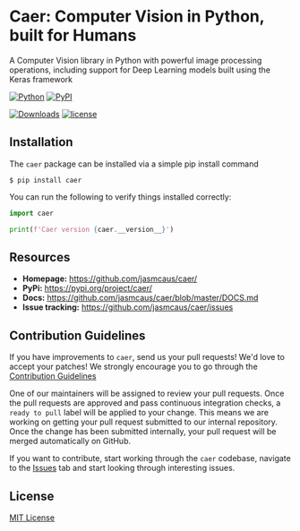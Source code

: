 # Caer: Computer Vision in Python, built for Humans
A Computer Vision library in Python with powerful image processing operations, including support for Deep Learning models built using the Keras framework

[![Python](https://img.shields.io/pypi/pyversions/caer.svg?style=plastic)](https://pypi.org/project/caer/)
[![PyPI](https://badge.fury.io/py/caer.svg)](https://pypi.org/project/caer/)

[![Downloads](https://pepy.tech/badge/caer)](https://pepy.tech/project/caer)
[![license](https://img.shields.io/github/license/mashape/apistatus.svg?maxAge=2592000)](https://github.com/jasmcaus/caer/blob/master/LICENSE)

## Installation
The `caer` package can be installed via a simple pip install command 

```shell
$ pip install caer
```

You can run the following to verify things installed correctly:

```python
import caer

print(f'Caer version {caer.__version__}')
```

## Resources

- **Homepage:** <https://github.com/jasmcaus/caer/>
- **PyPi:** <https://pypi.org/project/caer/>
- **Docs:** <https://github.com/jasmcaus/caer/blob/master/DOCS.md>
- **Issue tracking:** <https://github.com/jasmcaus/caer/issues>

## Contribution Guidelines

If you have improvements to `caer`, send us your pull requests! We'd love to accept your patches! We strongly encourage you to go through the [Contribution Guidelines](CONTRIBUTING.md)

One of our maintainers will be assigned to review your pull requests. Once the pull requests are approved and pass continuous integration checks, a `ready to pull` label will be applied to your change. This means we are working on getting your pull request submitted to our internal repository. Once the change has been submitted internally, your pull request will be merged automatically on GitHub.

If you want to contribute, start working through the `caer` codebase, navigate to the
[Issues](https://github.com/jasmcaus/caer/issues) tab and start looking through interesting issues. 

## License

[MIT License](https://github.com/jasmcaus/caer/blob/master/LICENSE)